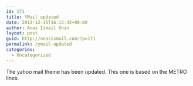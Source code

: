 ```yaml
---
id: 171
title: YMail updated
date: 2012-12-15T16:13:42+00:00
author: Anas Ismail Khan
layout: post
guid: http://anasismail.com/?p=171
permalink: /ymail-updated
categories:
  - Uncategorized
---
```

The yahoo mail theme has been updated. This one is based on the METRO lines.